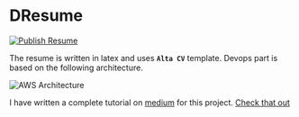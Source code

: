 # DResume

[![Publish Resume](https://github.com/shaiq-dev/Resume/actions/workflows/publish.yml/badge.svg?branch=main)](https://github.com/shaiq-dev/Resume/actions/workflows/build.yml)

The resume is written in latex and uses **`Alta CV`** template. Devops part is based on the following architecture.

![AWS Architecture](https://miro.medium.com/v2/resize:fit:1400/format:webp/1*Gz9X2QurWw4B9gvroJgHYA.jpeg)


I have written a complete tutorial on [medium](https://shaiqkar.medium.com/) for this project. [Check that out](https://shaiqkar.medium.com/build-a-devopsified-resume-with-github-and-aws-21c0e38df1c4)
